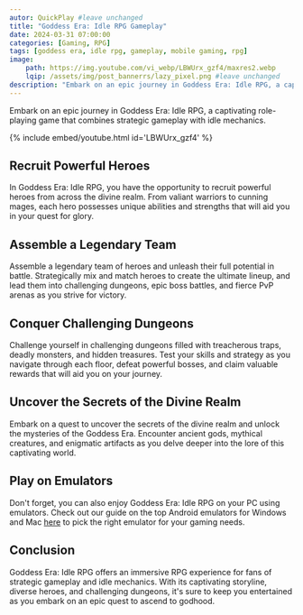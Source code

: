 ```yaml
---
autor: QuickPlay #leave unchanged
title: "Goddess Era: Idle RPG Gameplay"
date: 2024-03-31 07:00:00
categories: [Gaming, RPG]
tags: [goddess era, idle rpg, gameplay, mobile gaming, rpg]
image: 
    path: https://img.youtube.com/vi_webp/LBWUrx_gzf4/maxres2.webp 
    lqip: /assets/img/post_bannerrs/lazy_pixel.png #leave unchanged
description: "Embark on an epic journey in Goddess Era: Idle RPG, a captivating role-playing game that combines strategic gameplay with idle mechanics. Recruit powerful heroes, assemble a legendary team, and conquer challenging dungeons as you uncover the secrets of the divine realm. Discover its immersive gameplay, stunning visuals, and how to ascend to godhood in this epic RPG adventure."
---
```


Embark on an epic journey in Goddess Era: Idle RPG, a captivating role-playing game that combines strategic gameplay with idle mechanics.

{% include embed/youtube.html id='LBWUrx_gzf4' %}

## Recruit Powerful Heroes
In Goddess Era: Idle RPG, you have the opportunity to recruit powerful heroes from across the divine realm. From valiant warriors to cunning mages, each hero possesses unique abilities and strengths that will aid you in your quest for glory.

## Assemble a Legendary Team
Assemble a legendary team of heroes and unleash their full potential in battle. Strategically mix and match heroes to create the ultimate lineup, and lead them into challenging dungeons, epic boss battles, and fierce PvP arenas as you strive for victory.

## Conquer Challenging Dungeons
Challenge yourself in challenging dungeons filled with treacherous traps, deadly monsters, and hidden treasures. Test your skills and strategy as you navigate through each floor, defeat powerful bosses, and claim valuable rewards that will aid you on your journey.

## Uncover the Secrets of the Divine Realm
Embark on a quest to uncover the secrets of the divine realm and unlock the mysteries of the Goddess Era. Encounter ancient gods, mythical creatures, and enigmatic artifacts as you delve deeper into the lore of this captivating world.

## Play on Emulators
Don't forget, you can also enjoy Goddess Era: Idle RPG on your PC using emulators. Check out our guide on the top Android emulators for Windows and Mac [here](https://quickplaymobile.github.io/posts/Top-10-Best-Android-Emulators-for-Windows-and-Mac/) to pick the right emulator for your gaming needs.

## Conclusion
Goddess Era: Idle RPG offers an immersive RPG experience for fans of strategic gameplay and idle mechanics. With its captivating storyline, diverse heroes, and challenging dungeons, it's sure to keep you entertained as you embark on an epic quest to ascend to godhood.

